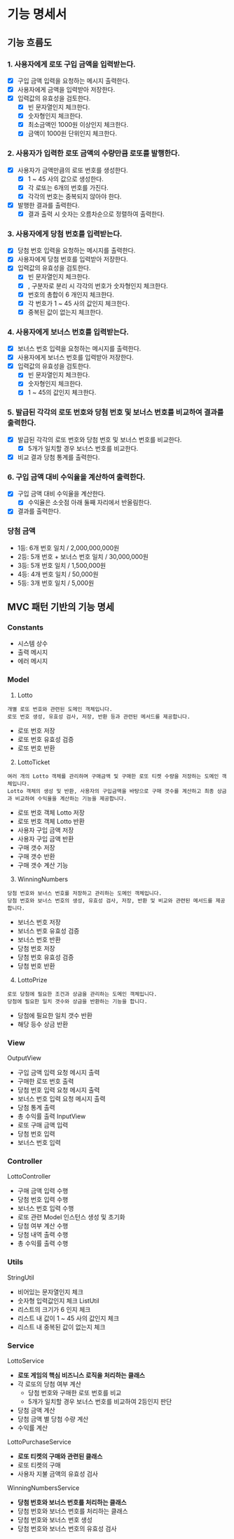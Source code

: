 # 기능 명세서


## 기능 흐름도

### 1. 사용자에게 로또 구입 금액을 입력받는다.
-[x] 구입 금액 입력을 요청하는 메시지 출력한다.<br>
-[x] 사용자에게 금액을 입력받아 저장한다.<br>
-[x] 입력값의 유효성을 검토한다.<br>
    -[x] 빈 문자열인지 체크한다.<br>
    -[x] 숫자형인지 체크한다.<br>
    -[x] 최소금액인 1000원 이상인지 체크한다.<br>
    -[x] 금액이 1000원 단위인지 체크한다.<br>
### 2. 사용자가 입력한 로또 금액의 수량만큼 로또를 발행한다.
-[x] 사용자가 금액만큼의 로또 번호를 생성한다.<br>
  -[x] 1 ~ 45 사의 값으로 생성한다.<br>
  -[x] 각 로또는 6개의 번호를 가진다.<br>
  -[x] 각각의 번호는 중복되지 않아야 한다.<br>
-[x] 발행한 결과를 출력한다.<br>
  -[x] 결과 출력 시 숫자는 오름차순으로 정렬하여 출력한다.<br>
### 3. 사용자에게 당첨 번호를 입력받는다.
-[x] 당첨 번호 입력을 요청하는 메시지를 출력한다.<br>
-[x] 사용자에게 당첨 번호를 입력받아 저장한다.<br>
-[x] 입력값의 유효성을 검토한다.<br>
  -[x] 빈 문자열인지 체크한다.<br>
  -[x] , 구분자로 분리 시 각각의 번호가 숫자형인지 체크한다.<br>
  -[x] 번호의 총합이 6 개인지 체크한다.<br>
  -[x] 각 번호가 1 ~ 45 사의 값인지 체크한다.<br>
  -[x] 중복된 값이 없는지 체크한다.<br>
### 4. 사용자에게 보너스 번호를 입력받는다.
-[x] 보너스 번호 입력을 요청하는 메시지를 출력한다.<br>
-[x] 사용자에게 보너스 번호를 입력받아 저장한다.<br>
-[x] 입력값의 유효성을 검토한다.<br>
  -[x] 빈 문자열인지 체크한다.<br>
  -[x] 숫자형인지 체크한다.<br>
  -[x] 1 ~ 45의 값인지 체크한다.<br>
### 5. 발급된 각각의 로또 번호와 당첨 번호 및 보너스 번호를 비교하여 결과를 출력한다.
-[x] 발급된 각각의 로또 번호와 당첨 번호 및 보너스 번호를 비교한다.<br>
  -[x] 5개가 일치할 경우 보너스 번호를 비교한다.<br>
-[x] 비교 결과 당첨 통계를 출력한다.<br>
 
### 6. 구입 금액 대비 수익율을 계산하여 출력한다.
-[x] 구입 금액 대비 수익율을 계산한다.<br>
  -[x] 수익율은 소숫점 아래 둘째 자리에서 반올림한다.<br>
-[x] 결과를 출력한다.<br>

### 당첨 금액
- 1등: 6개 번호 일치 / 2,000,000,000원
- 2등: 5개 번호 + 보너스 번호 일치 / 30,000,000원
- 3등: 5개 번호 일치 / 1,500,000원
- 4등: 4개 번호 일치 / 50,000원
- 5등: 3개 번호 일치 / 5,000원

## MVC 패턴 기반의 기능 명세

### Constants
- 시스템 상수
- 출력 메시지
- 에러 메시지

### Model
1. Lotto
```
개별 로또 번호와 관련된 도메인 객체입니다.
로또 번호 생성, 유효성 검사, 저장, 반환 등과 관련된 메서드를 제공합니다.
```
- 로또 번호 저장
- 로또 번호 유효성 검증
- 로또 번호 반환

2. LottoTicket
```
여러 개의 Lotto 객체를 관리하며 구매금액 및 구매한 로또 티켓 수량을 저장하는 도메인 객체입니다. 
Lotto 객체의 생성 및 반환, 사용자의 구입금액을 바탕으로 구매 갯수를 계산하고 최종 상금과 비교하여 수익율을 계산하는 기능을 제공합니다. 
```

- 로또 번호 객체 Lotto 저장
- 로또 번호 객체 Lotto 반환
- 사용자 구입 금액 저장
- 사용자 구입 금액 반환
- 구매 갯수 저장
- 구매 갯수 반환
- 구매 갯수 계산 기능

3. WinningNumbers
```
당첨 번호와 보너스 번호를 저장하고 관리하는 도메인 객체입니다.
당첨 번호와 보너스 번호의 생성, 유효성 검사, 저장, 반환 및 비교와 관련된 메서드를 제공합니다.
```
- 보너스 번호 저장
- 보너스 번호 유효성 검증
- 보너스 번호 반환
- 당첨 번호 저장
- 당첨 번호 유효성 검증
- 당첨 번호 반환

4. LottoPrize
```
로또 당첨에 필요한 조건과 상금을 관리하는 도메인 객체입니다.
당첨에 필요한 일치 갯수와 상금을 반환하는 기능을 합니다. 
```
- 당첨에 필요한 일치 갯수 반환
- 해당 등수 상금 반환
### View
OutputView
- 구입 금액 입력 요청 메시지 출력
- 구매한 로또 번호 출력
- 당첨 번호 입력 요청 메시지 출력
- 보너스 번호 입력 요청 메시지 출력
- 당첨 통계 출력
- 총 수익률 출력
InputView
- 로또 구매 금액 입력
- 당첨 번호 입력
- 보너스 번호 입력

### Controller
LottoController
- 구매 금액 입력 수행
- 당첨 번호 입력 수행
- 보너스 번호 입력 수행
- 로또 관련 Model 인스턴스 생성 및 초기화
- 당첨 여부 계산 수행
- 당첨 내역 출력 수행
- 총 수익률 출력 수행

### Utils
StringUtil
- 비어있는 문자열인지 체크
- 숫자형 입력값인지 체크
ListUtil
- 리스트의 크기가 6 인지 체크
- 리스트 내 값이 1 ~ 45 사의 값인지 체크
- 리스트 내 중복된 값이 없는지 체크

### Service
LottoService
- **로또 게임의 핵심 비즈니스 로직을 처리하는 클래스**
- 각 로또의 당첨 여부 계산
  - 당첨 번호와 구매한 로또 번호를 비교
  - 5개가 일치할 경우 보너스 번호를 비교하여 2등인지 판단
- 당첨 금액 계산
- 당첨 금액 별 당첨 수량 계산
- 수익률 계산

LottoPurchaseService
- **로또 티켓의 구매와 관련된 클래스**
- 로또 티켓의 구매
- 사용자 지불 금액의 유효성 검사

WinningNumbersService
- **당첨 번호와 보너스 번호를 처리하는 클래스** 
- 당첨 번호와 보너스 번호를 처리하는 클래스
- 당첨 번호와 보너스 번호 생성
- 당첨 번호와 보너스 번호의 유효성 검사

